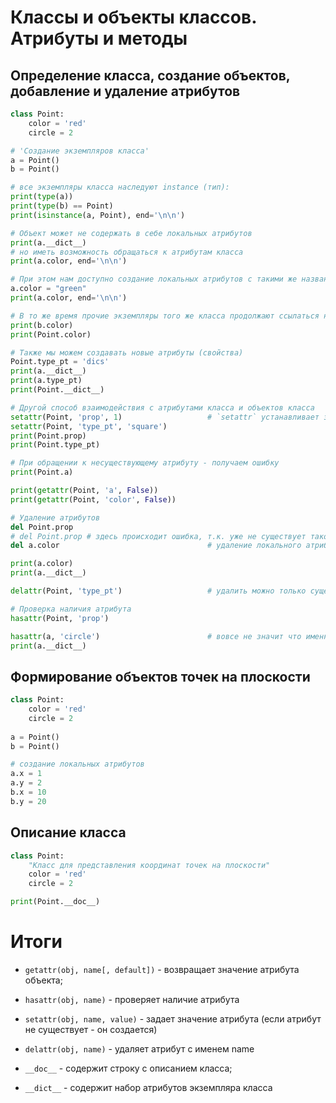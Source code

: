 # Классы и объекты классов. Атрибуты и методы

## Определение класса, создание объектов, добавление и удаление атрибутов
```python
class Point:
    color = 'red'
    circle = 2

# 'Создание экземпляров класса'
a = Point()
b = Point()

# все экземпляры класса наследуют instance (тип):
print(type(a))
print(type(b) == Point)
print(isinstance(a, Point), end='\n\n')

# Объект может не содержать в себе локальных атрибутов
print(a.__dict__)
# но иметь возможность обращаться к атрибутам класса
print(a.color, end='\n\n')

# При этом нам доступно создание локальных атрибутов с такими же названиями
a.color = "green"
print(a.color, end='\n\n')

# В то же время прочие экземпляры того же класса продолжают ссылаться на атрибут родительского класса
print(b.color)
print(Point.color)

# Также мы можем создавать новые атрибуты (свойства)
Point.type_pt = 'dics'
print(a.__dict__)
print(a.type_pt)
print(Point.__dict__)

# Другой способ взаимодействия с атрибутами класса и объектов класса
setattr(Point, 'prop', 1)                   # `setattr` устанавливает значение атрибута `prop` равным 1, если такого атрибута не существовало - создает и устанавливает
setattr(Point, 'type_pt', 'square')
print(Point.prop)
print(Point.type_pt)

# При обращении к несуществующему атрибуту - получаем ошибку
print(Point.a)

print(getattr(Point, 'a', False))
print(getattr(Point, 'color', False))

# Удаление атрибутов
del Point.prop
# del Point.prop # здесь происходит ошибка, т.к. уже не существует такого атрибута
del a.color                                 # удаление локального атрибута

print(a.color)
print(a.__dict__)

delattr(Point, 'type_pt')                   # удалить можно только существующий атрибут

# Проверка наличия атрибута
hasattr(Point, 'prop')

hasattr(a, 'circle')                        # вовсе не значит что именно у этого экземпляра есть такой атрибут
print(a.__dict__)

```

## Формирование объектов точек на плоскости

```python
class Point:
    color = 'red'
    circle = 2
    
a = Point()
b = Point()

# создание локальных атрибутов
a.x = 1
a.y = 2
b.x = 10
b.y = 20

```

## Описание класса
```python
class Point:
    "Класс для представления координат точек на плоскости"
    color = 'red'
    circle = 2

print(Point.__doc__)
```

# Итоги
- `getattr(obj, name[, default])` - возвращает значение атрибута объекта;
- `hasattr(obj, name)` - проверяет наличие атрибута
- `setattr(obj, name, value)` - задает значение атрибута (если атрибут не существует - он создается)
- `delattr(obj, name)` - удаляет атрибут с именем name

- `__doc__` - содержит строку с описанием класса;
- `__dict__` - содержит набор атрибутов экземпляра класса
